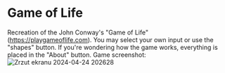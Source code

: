 # Game of Life
Recreation of the John Conway's "Game of Life" (https://playgameoflife.com). You may select your own input or use the "shapes" button. If you're wondering how the game works, everything is placed in the "About" button.
Game screenshot:
![Zrzut ekranu 2024-04-24 202628](https://github.com/wojtekwasek/Game_of_Life/assets/136271272/028b2c68-1e89-49b7-81c5-914c872efe95)
